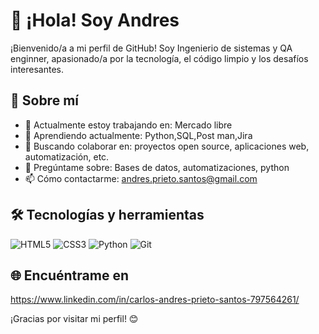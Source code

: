 # 👋 ¡Hola! Soy Andres

¡Bienvenido/a a mi perfil de GitHub! Soy Ingenierio de sistemas y QA enginner, apasionado/a por la tecnología, el código limpio y los desafíos interesantes.

## 🚀 Sobre mí

- 🔭 Actualmente estoy trabajando en: Mercado libre
- 🌱 Aprendiendo actualmente: Python,SQL,Post man,Jira
- 👯 Buscando colaborar en: proyectos open source, aplicaciones web, automatización, etc.
- 💬 Pregúntame sobre: Bases de datos, automatizaciones, python
- 📫 Cómo contactarme: andres.prieto.santos@gmail.com

## 🛠️ Tecnologías y herramientas

![HTML5](https://img.shields.io/badge/-HTML5-E34F26?style=flat&logo=html5&logoColor=white)
![CSS3](https://img.shields.io/badge/-CSS3-1572B6?style=flat&logo=css3)
![Python](https://img.shields.io/badge/-Python-3776AB?style=flat&logo=python&logoColor=white)
![Git](https://img.shields.io/badge/-Git-F05032?style=flat&logo=git&logoColor=white)



## 🌐 Encuéntrame en

https://www.linkedin.com/in/carlos-andres-prieto-santos-797564261/

¡Gracias por visitar mi perfil! 😊
